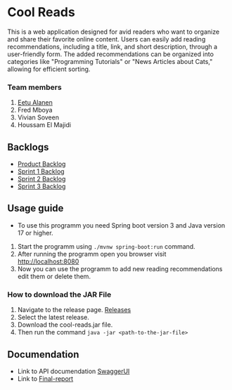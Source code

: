 # Cool Reads
This is a web application designed for avid readers who want to organize and share their favorite online content. Users can easily add reading recommendations, including a title, link, and short description, through a user-friendly form. The added recommendations can be organized into categories like "Programming Tutorials" or "News Articles about Cats," allowing for efficient sorting.

### Team members
1. [Eetu Alanen](https://github.com/EetuAla)
2. Fred Mboya
3. Vivian Soveen
4. Houssam El Majidi

## Backlogs
- [Product Backlog](https://github.com/orgs/HH-DreamTeam/projects/4)
- [Sprint 1 Backlog](https://github.com/orgs/HH-DreamTeam/projects/5)
- [Sprint 2 Backlog](https://github.com/orgs/HH-DreamTeam/projects/6)
- [Sprint 3 Backlog](https://github.com/orgs/HH-DreamTeam/projects/8)

## Usage guide
- To use this programm you need Spring boot version 3 and Java version 17 or higher.
1. Start the programm using `./mvnw spring-boot:run` command.
2. After running the programm open you browser visit [http://localhost:8080](http://localhost:8080)
3. Now you can use the programm to add new reading recommendations edit them or delete them.

### How to download the JAR File
1. Navigate to the release page. [Releases](https://github.com/HH-DreamTeam/Cool-reads/releases)
2. Select the latest release.
3. Download the cool-reads.jar file.
4. Then run the command `java -jar <path-to-the-jar-file>`

## Documendation
- Link to API documendation [SwaggerUI](http://localhost:8080/swagger-ui.html)
- Link to [Final-report](https://github.com/HH-DreamTeam/Cool-reads/blob/main/documentation/final-report.md)

